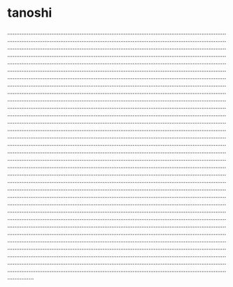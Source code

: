 # tanoshi
...........................................................................................................................................................................................................................................................................................................................................................................................................................................................................................................................................................................................................................................................................................................................................................................................................................................................................................................................................................................................................................................................................................................................................................................................................................................................................................................................................................................................................................................................................................................................................................................................................................................................................................................................................................................................................................................................................................................................................................................................................................................................................................................................................................................................................................................................................................................................................................................................................................................................................................................................................................................................................................................................................................................................................................................................................................................................................................................................................................................................................................................................................................................................................................................................................................................................................................................................................................................................................................................................................................................................................................................................................................................................................................................................................................................................................................................................................................................................................................................................................................................................................................................................................................................................................................................................................